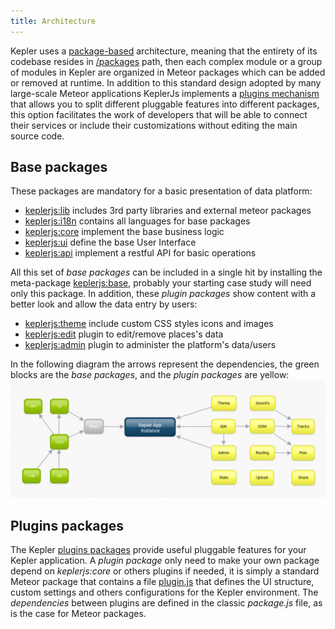```yaml
---
title: Architecture
---
```


Kepler uses a [package-based](http://experimentsinmeteor.com/package-based-architecture/) architecture, meaning that the entirety of its codebase resides in [/packages](https://github.com/Keplerjs/Kepler/tree/master/packages) path, then each complex module or a group of modules in Kepler are organized in Meteor packages which can be added or removed at runtime.
In addition to this standard design adopted by many large-scale Meteor applications KeplerJs implements a [plugins mechanism](architecture.html#Plugins-packages) that allows you to split different pluggable features into different packages, this option facilitates the work of developers that will be able to connect their services or include their customizations without editing the main source code.

## Base packages

These packages are mandatory for a basic presentation of data platform:

* [keplerjs:lib](https://github.com/Keplerjs/Kepler/tree/master/packages/lib) includes 3rd party libraries and external meteor packages
* [keplerjs:i18n](https://github.com/Keplerjs/Kepler/tree/master/packages/i18n) contains all languages for base packages
* [keplerjs:core](https://github.com/Keplerjs/Kepler/tree/master/packages/core) implement the base business logic
* [keplerjs:ui](https://github.com/Keplerjs/Kepler/tree/master/packages/ui) define the base User Interface
* [keplerjs:api](https://github.com/Keplerjs/Kepler/tree/master/packages/api) implement a restful API for basic operations

All this set of *base packages* can be included in a single hit by installing the meta-package [keplerjs:base](https://github.com/Keplerjs/Kepler/tree/master/packages/base), probably your starting case study will need only this package. In addition, these *plugin packages* show content with a better look and allow the data entry by users:

* [keplerjs:theme](https://github.com/Keplerjs/Kepler/tree/master/packages/theme) include custom CSS styles icons and images
* [keplerjs:edit](https://github.com/Keplerjs/Kepler/tree/master/packages/edit) plugin to edit/remove places's data
* [keplerjs:admin](https://github.com/Keplerjs/Kepler/tree/master/packages/admin) plugin to administer the platform's data/users

In the following diagram the arrows represent the dependencies, the green blocks are the *base packages*, and the *plugin packages* are yellow:
![base packages](images/base-packages.png)


## Plugins packages
The Kepler [plugins packages](plugins.html) provide useful pluggable features for your Kepler application. A *plugin package* only need to make your own package depend on *keplerjs:core* or others plugins if needed, it is simply a standard Meteor package that contains a file [plugin.js](plugin-js.html) that defines the UI structure, custom settings and others configurations for the Kepler environment. The *dependencies* between plugins are defined in the classic *package.js* file, as is the case for Meteor packages.
